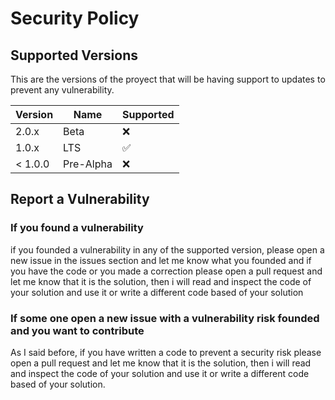 # Security Policy

## Supported Versions

This are the versions of the proyect that will be having support to updates to prevent any vulnerability.

| Version |     Name   | Supported         |
| ------- |------------|------------------ |
| 2.0.x   |     Beta   |:x:                |
| 1.0.x   |     LTS    |:white_check_mark: |
| < 1.0.0 |  Pre-Alpha |:x:                |

## Report a Vulnerability

### If you found a vulnerability 
if you founded a vulnerability in any of the supported version, please open a new issue in the issues section and
let me know what you founded and if you have the code or you made a correction please open a pull request and let
me know that it is the solution, then i will read and inspect the code of your solution and use it or write a different
code based of your solution

### If some one open a new issue with a vulnerability risk founded and you want to contribute
As I said before, if you have written a code to prevent a security risk please open a pull request and let me know 
that it is the solution, then i will read and inspect the code of your solution and use it or write a different
code based of your solution.
